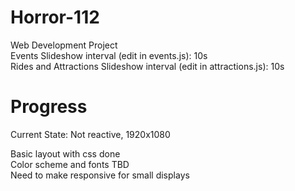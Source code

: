 # Horror-112
Web Development Project\
Events Slideshow interval (edit in events.js): 10s \
Rides and Attractions Slideshow interval (edit in attractions.js): 10s 

# Progress
Current State: Not reactive, 1920x1080

Basic layout with css done\
Color scheme and fonts TBD\
Need to make responsive for small displays
